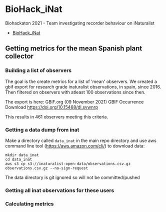 # BioHack_iNat
Biohackaton 2021 - Team investigating recorder behaviour on iNaturalist

- [BioHack_iNat](#biohack_inat)

## Getting metrics for the mean Spanish plant collector

### Building a list of observers

The goal is the create metrics for a list of 'mean' observers. We created a gbif export for research grade inaturalist observations, in spain, since 2016. Then filtered on observers with atleast 100 observations since then. 

The export is here: GBIF.org (09 November 2021) GBIF Occurrence Download https://doi.org/10.15468/dl.svwnrp 

This results in 461 observers meeting this criteria.

### Getting a data dump from inat

Make a directory called `data_inat` in the main repo directory and use aws command line tool (https://aws.amazon.com/cli/) to download data:

```
mkdir data_inat
cd data_inat
aws s3 cp s3://inaturalist-open-data/observations.csv.gz observations.csv.gz --no-sign-request
```

The data directory is git ignored so will not be committed/pushed

### Getting all inat observations for these users

### Calculating metrics
